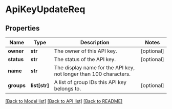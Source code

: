 # ApiKeyUpdateReq

## Properties
Name | Type | Description | Notes
------------ | ------------- | ------------- | -------------
**owner** | **str** | The owner of this API key. | [optional] 
**status** | **str** | The status of the API key. | [optional] 
**name** | **str** | The display name for the API key, not longer than 100 characters. | 
**groups** | **list[str]** | A list of group IDs this API key belongs to. | [optional] 

[[Back to Model list]](../README.md#documentation-for-models) [[Back to API list]](../README.md#documentation-for-api-endpoints) [[Back to README]](../README.md)


